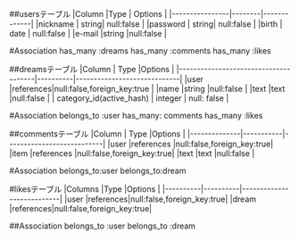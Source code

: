 ##usersテーブル
|Column          |Type    | Options     |
|----------------|--------|-------------|
|nickname        |  string| null:false  |
|password        |  string| null:false  |
|birth           |  date  | null:false  |
|e-mail          |string  |null:false   |

#Association
has_many :dreams
has_many :comments
has_many :likes


##dreamsテーブル
|Column                                | Type     |Options                      |
|--------------------------------------|----------|-----------------------------|
|user                                  |references|null:false,foreign_key:true  |
|name                                  |string    |null:false                   |
|text                                  |text      |null:false                   |
| category_id(active_hash)             | integer  | null: false                 |

#Association
belongs_to :user
has_many: comments 
has_many :likes



##commentsテーブル
|Column        | Type      |Options                    |
|--------------|-----------|---------------------------|
|user          |references |null:false,foreign_key:true|
|item          |references |null:false,foreign_key:true|
|text          |text       |null:false                 |

#Association
belongs_to:user 
belongs_to:dream 



#likesテーブル
|Columns   |Type      |Options                    |
|----------|----------|---------------------------|
|user      |references|null:false,foreign_key:true|
|dream     |references|null:false,foreign_key:true|

##Association
belongs_to :user
belongs_to :dream